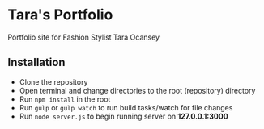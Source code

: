 Tara's Portfolio
=============

Portfolio site for Fashion Stylist Tara Ocansey

## Installation

- Clone the repository
- Open terminal and change directories to the root (repository) directory 
- Run `npm install` in the root
- Run `gulp` or `gulp watch` to run build tasks/watch for file changes
- Run `node server.js` to begin running server on **127.0.0.1:3000**